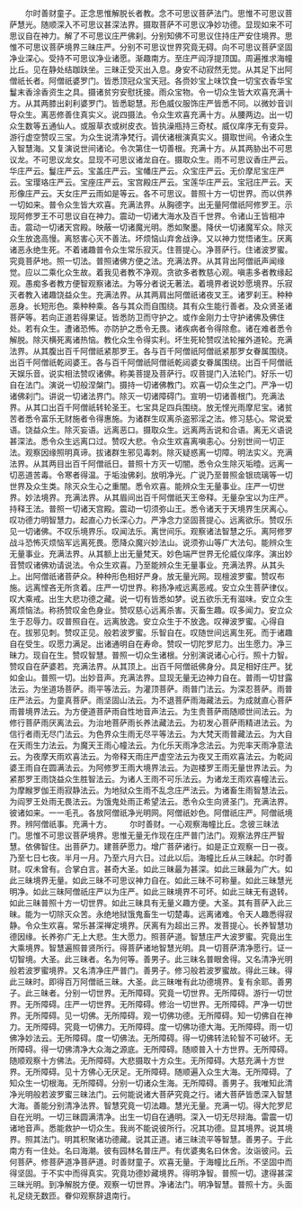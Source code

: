 <!-- { "loadSidebar": true } -->
　　尔时善财童子。正念思惟解脱长者教。念不可思议菩萨法门。思惟不可思议菩萨慧光。随顺深入不可思议甚深法界。摄取菩萨不可思议净妙功德。显现如来不可思议自在神力。解了不可思议庄严佛刹。分别知佛不可思议住持庄严安住境界。思惟不可思议菩萨境界三昧庄严。分别不可思议世界究竟无碍。向不可思议菩萨坚固净业深心。受持不可思议净业诸愿。渐趣南方。至庄严阎浮提顶国。周遍推求海幢比丘。见在静处结跏趺坐。三昧正受灭出入息。身安不动寂然无觉。从其足下出阿僧祇长者。阿僧祇婆罗门。皆悉顶冠众宝天冠。各赍妙宝上味饮食一切宝衣香华宝鬘末香涂香资生之具。摄诸贫穷安慰抚接。雨众宝物。令一切众生皆大欢喜充满十方。从其两膝出刹利婆罗门。皆悉聪慧。形色威仪服饰庄严皆悉不同。以微妙音训导众生。离恶修善住真实义。说四摄法。令众生欢喜充满十方。从腰两边。出一切众生数等五通仙人。或服草衣或树皮衣。皆执澡瓶持三奇杖。威仪庠序无有变异。游行虚空赞叹三宝。为众生说清净梵行。调伏诸根演真实义。摄取世间。令诸众生入智慧海。又复演说世间诸论。令次第住一切善根。充满十方。从其两胁出不可思议龙。不可思议龙女。显现不可思议诸龙自在。摄取众生。雨不可思议香庄严云。华庄严云。鬘庄严云。宝盖庄严云。宝幡庄严云。众宝庄严云。无价摩尼宝庄严云。宝璎珞庄严云。宝座庄严云。宝宫殿庄严云。宝莲华庄严云。宝冠庄严云。天形像庄严云。天女庄严云雨如是等云。各不可思议。普照十方一切世界。而以供养一切如来。普令众生皆大欢喜。充满法界。从胸德字。出无量阿僧祇阿修罗王。示现阿修罗王不可思议自在神力。震动一切诸大海水及百千世界。令诸山王皆相冲击。震动一切诸天宫殿。映蔽一切诸魔光明。悉如聚墨。降伏一切诸魔军众。除灭众生放逸高慢。离怒害心灭不善法。坏烦恼山弃舍战诤。又以神力觉悟诸生。厌离诸恶永绝生死。不着诸趣普令众生常乐寂灭。住菩提心。净菩萨行。住诸波罗蜜。究竟菩萨地。照一切法。普照诸佛方便之法。充满法界。从其背出阿僧祇声闻缘觉。应以二乘化众生故。着我见者教不净观。贪欲多者教慈心观。嗔恚多者教缘起观。愚痴多者教方便智观察诸法。为等分者说无著法。着境界者说妙愿境界。乐寂灭者教入诸趣饶益众生。充满法界。从其两肩出阿僧祇诸夜叉王。诸罗刹王。种种恶身。长短形色。乘种种乘。各与其众而自围绕。其有众生能行善者。及众贤圣诸菩萨等。若向正道若得果证。皆悉防卫而守护之。或作金刚力士守护诸佛及佛住处。若有众生。遭诸恐怖。亦防护之悉令无畏。诸疾病者令得除愈。诸在难者悉令解脱。除灭横死离诸热恼。教化众生令得实利。坏生死轮赞叹法轮摧外道轮。充满法界。从其腹出百千阿僧祇紧那罗王。各与百千阿僧祇阿僧祇紧那罗女眷属围绕。出百千阿僧祇乾闼婆王。各与百千阿僧祇阿僧祇乾闼婆女眷属围绕。出百千阿僧祇天娱乐音。说实相法赞叹诸佛。称美菩提及菩萨行。叹菩提门入法轮门。好乐一切自在法门。演说一切般涅槃门。摄持一切诸佛教门。欢喜一切众生之门。严净一切诸佛刹门。讲说一切诸法界门。除灭一切诸障碍门。宣明一切诸善根门。充满法界。从其口出百千阿僧祇转轮圣王。七宝具足四兵围绕。放无悭光雨摩尼宝。诸贫苦者悉令富乐无财施者令得惠施。为诸群生叹离杀盗邪淫之法。修习慈心。常说爱语。饶益众生。除灭妄语。远离恶口。摄取众生。远离两舌说和合语。离无义语说甚深法。悉令众生远离口过。赞叹大悲。令众生欢喜离嗔恚心。分别世间一切正法。观察因缘照明真谛。拔诸群生邪见毒刺。除灭疑惑离一切障。明法实义。充满法界。从其两目出百千阿僧祇日。普照十方灭一切闇。悉令众生除灭垢曀。远离一切恶道苦毒。令寒者得温。于垢浊佛刹。放明净光。广说乃至普照金银琉璃等一切世界及众生类。除灭众生心之重闇。悉令欢喜。能辨众生无量事业。庄严一切世界。妙法境界。充满法界。从其眉间出百千阿僧祇天王帝释。无量杂宝以为庄严。持释王法。普照一切诸天宫殿。震动一切须弥山王。悉令诸天于天境界生厌离心。叹功德力明智慧力。起直心力长深心力。严净念力坚固菩提心。远离欲乐。赞叹乐见一切诸佛。不叹乐境界乐。叹闻法乐。离世间乐。观察诸法智慧之乐。离阿修罗战斗恐怖灭烦恼军远离死畏。愿降众魔兴妙法山。说须弥山等广大法句。能辨众生无量事业。充满法界。从其额上出无量梵天。妙色端严世界无伦威仪庠序。演出妙音赞叹诸佛劝请说法。令众生欢喜。乃至能辨众生无量事业。充满法界。从其头上。出阿僧祇诸菩萨众。种种形色相好严身。放无量光网。现檀波罗蜜。赞叹布施。远离悭吝无所贪着。庄严一切世界。称扬净戒远离恶戒。安立众生菩萨律仪。叹大乘戒。出生大悲功德之藏。说一切有皆悉如梦。说五欲乐无有滋味。安立众生离烦恼法。称扬赞叹金色身业。赞叹慈心远离杀害。灭畜生趣。叹多闻力。安立众生于忍辱力。叹普照自在。远离放逸。安立众生于不放逸。叹禅波罗蜜。心得自在。拔邪见刺。赞叹正见。般若波罗蜜。乐智自在。叹随世间远离生死。而于诸趣自在受生。叹愿力满足。出诸通明自在寿命。赞叹一切陀罗尼力。出生愿力。净三昧力。现自在生。赞叹智慧。普照一切众生诸根。分别演说诸心心行。照十力智。赞叹自在萨婆若。充满法界。从其顶上。出百千阿僧祇佛身分。具足相好庄严。犹如金山。普照一切。出妙音声。充满法界。显现无量无边神力自在。普雨一切甘露法云。为坐道场菩萨。雨平等法云。为灌顶菩萨。雨普门法云。为深忍菩萨。雨普庄严法云。为童真菩萨。雨坚固山法云。为不退菩萨雨海藏法云。为成就直心菩萨雨普境界法云。为方便道菩萨雨自性地音声法云。为生贵菩萨雨随顺世间法云。为修行菩萨雨厌离法云。为治地菩萨雨长养法藏法云。为初发心菩萨雨精进法云。为信行者雨无尽门法云。为色界众生雨无尽平等法云。为大梵天雨普藏法云。为大自在天雨生力法云。为魔天王雨心幢法云。为化乐天雨净念法云。为兜率天雨净意法云。为夜摩天雨欢喜法云。为帝释天雨庄严虚空法云为夜叉王雨欢喜法云。为乾闼婆王雨自在圆满法云。为阿修罗王雨大境界法云。为迦楼罗王雨无量世界法云。为紧那罗王雨饶益众生胜智法云。为诸人王雨不可乐法云。为诸龙王雨欢喜幢法云。为摩睺罗伽王雨寂静法云。为地狱众生雨不乱念庄严法云。为诸畜生雨智慧法云。为阎罗王处雨无畏法云。为饿鬼处雨正希望法云。悉令众生向贤圣门。充满法界。彼诸如来。一一毛孔。各放阿僧祇净光明网。阿僧祇妙色。阿僧祇庄严。阿僧祇境界。辨阿僧祇事。充满十方。
　　尔时善财。一心观察海幢比丘。念彼三昧法门。思惟不可思议菩萨境界。思惟无量无作现在庄严普门法门。观察法界庄严智慧。依佛智住。出菩萨力。建菩萨愿力。增广菩萨诸行。如是正立观察一日一夜。乃至七日七夜。半月一月。乃至六月六日。过此以后。海幢比丘从三昧起。尔时善财。叹未曾有。合掌白言。甚奇大圣。如此三昧最为甚深。如此三昧最为广大。如此三昧境界无量。如此三昧不可思议神力自在。如此三昧不可称量。如此三昧慧光明净。如此三昧阿僧祇庄严以为庄严。如此三昧境界不可坏。如此三昧无有退转。如此三昧普照十方一切世界。如此三昧具有无量义趣方便。大圣。其有菩萨入此三昧。能为一切除灭众苦。永绝地狱饿鬼畜生一切楚毒。远离诸难。令天人趣悉得寂静。令众生欢喜。常乐甚深禅定境界。厌离有为超出三界。发菩提心。长养智慧功德因缘。长养弥广无上大悲。生大愿力。照菩萨道。智慧庄严大波罗蜜。究竟出生大乘境界。智慧遍照普贤所行。得菩萨诸地智慧光明。具一切菩萨清净愿行。证一切智境。大圣。此三昧者。名为何等。善男子。此三昧名普眼舍得。又名清净光明般若波罗蜜境界。又名清净庄严普门。善男子。修习般若波罗蜜故。得此三昧。得此三昧时。即得百万阿僧祇三昧。大圣。此三昧唯有此功德境界。复有余耶。善男子。此三昧者。分别一切世界。无所障碍。究竟一切世界。无所障碍。游行一切世界。无所障碍。庄严一切世界。无所障碍。修治一切世界。无所障碍。严净一切世界。无所障碍。见一切佛。无所障碍。观一切佛功德。无所障碍。知一切佛自在神力。无所障碍。究竟一切佛力。无所障碍。度一切佛功德大海。无所障碍。雨一切佛净妙法云。无所障碍。度一切佛法。无所障碍。得一切佛转法轮智不可破坏。无所障碍。得一切佛清净大众海之源底。无所障碍。随顺普入十方世界。无所障碍。随顺观察十方佛法。无所障碍。大悲摄取十方众生。无所障碍。大慈充满十方世界。无所障碍。见十方佛心无厌足。无所障碍。随顺遍入众生大海。无所障碍。了知众生一切根海。无所障碍。分别一切诸众生海。无所障碍。善男子。我唯知此清净光明般若波罗蜜三昧法门。云何能说诸大菩萨究竟之行。诸大菩萨皆悉深入智慧大海。善能分别清净法界。智慧究竟一切法趣。慧光无量。充满一切。得大陀罗尼自在光明。一切三昧圆满清净。出生一切自在通明。深入一切无尽辩海。雷震一切诸地音声。悉能救护一切众生。我尚不能说彼所行。况其功德。显其境界。说其境界。照其法门。明其积聚诸功德藏。说其正道。诸三昧流平等智慧。善男子。于此南方有一住处。名曰海潮。彼有园林名普庄严。有优婆夷名曰休舍。汝诣彼问。云何菩萨。修菩萨道净菩萨道。时善财童子。欢喜无量。于海幢比丘所。不坚固中而得坚固。于不实中而得真实。究竟功德妙藏境界。得明净智。普照一切。逮得甚深三昧光明。到净解脱方便。观察一切世界。净诸法门。明净智慧。普照十方。头面礼足绕无数匝。眷仰观察辞退南行。
